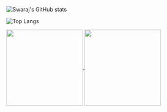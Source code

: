 ![Swaraj's GitHub stats](https://github-readme-stats.vercel.app/api?username=swaraj9&show_icons=true&theme=midnight-purple\&include_all_commits=true\&border_color=7f3ace)

![Top Langs](https://github-readme-stats.vercel.app/api/top-langs/?username=swaraj9&theme=midnight-purple&layout=donut\&border_color=7f3ace)

<a href="https://github.com/swaraj9/github-readme-stats">
  <img height=200 align="center" src=https://github-readme-stats.vercel.app/api?username=swaraj9&show_icons=true&theme=midnight-purple\&include_all_commits=true\&border_color=7f3ace" />
</a>
<a href="https://github.com/swaraj9/convoychat">
  <img height=200 align="center" src="https://github-readme-stats.vercel.app/api/top-langs?username=swaraj9&theme=midnight-purple&layout=donut&card_width=320\&border_color=7f3ace" />
</a>

